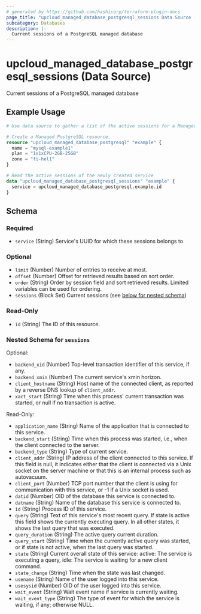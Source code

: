 ```yaml
---
# generated by https://github.com/hashicorp/terraform-plugin-docs
page_title: "upcloud_managed_database_postgresql_sessions Data Source - terraform-provider-upcloud"
subcategory: Databases
description: |-
  Current sessions of a PostgreSQL managed database
---
```


# upcloud_managed_database_postgresql_sessions (Data Source)

Current sessions of a PostgreSQL managed database

## Example Usage

```terraform
# Use data source to gather a list of the active sessions for a Managed PostgreSQL Database

# Create a Managed PostgreSQL resource
resource "upcloud_managed_database_postgresql" "example" {
  name = "mysql-example1"
  plan = "1x1xCPU-2GB-25GB"
  zone = "fi-hel1"
}

# Read the active sessions of the newly created service
data "upcloud_managed_database_postgresql_sessions" "example" {
  service = upcloud_managed_database_postgresql.example.id
}
```

<!-- schema generated by tfplugindocs -->
## Schema

### Required

- `service` (String) Service's UUID for which these sessions belongs to

### Optional

- `limit` (Number) Number of entries to receive at most.
- `offset` (Number) Offset for retrieved results based on sort order.
- `order` (String) Order by session field and sort retrieved results. Limited variables can be used for ordering.
- `sessions` (Block Set) Current sessions (see [below for nested schema](#nestedblock--sessions))

### Read-Only

- `id` (String) The ID of this resource.

<a id="nestedblock--sessions"></a>
### Nested Schema for `sessions`

Optional:

- `backend_xid` (Number) Top-level transaction identifier of this service, if any.
- `backend_xmin` (Number) The current service's xmin horizon.
- `client_hostname` (String) Host name of the connected client, as reported by a reverse DNS lookup of `client_addr`.
- `xact_start` (String) Time when this process' current transaction was started, or null if no transaction is active.

Read-Only:

- `application_name` (String) Name of the application that is connected to this service.
- `backend_start` (String) Time when this process was started, i.e., when the client connected to the server.
- `backend_type` (String) Type of current service.
- `client_addr` (String) IP address of the client connected to this service. If this field is null, it indicates either that the client is connected via a Unix socket on the server machine or that this is an internal process such as autovacuum.
- `client_port` (Number) TCP port number that the client is using for communication with this service, or -1 if a Unix socket is used.
- `datid` (Number) OID of the database this service is connected to.
- `datname` (String) Name of the database this service is connected to.
- `id` (String) Process ID of this service.
- `query` (String) Text of this service's most recent query. If state is active this field shows the currently executing query. In all other states, it shows the last query that was executed.
- `query_duration` (String) The active query current duration.
- `query_start` (String) Time when the currently active query was started, or if state is not active, when the last query was started.
- `state` (String) Current overall state of this service: active: The service is executing a query, idle: The service is waiting for a new client command.
- `state_change` (String) Time when the state was last changed.
- `usename` (String) Name of the user logged into this service.
- `usesysid` (Number) OID of the user logged into this service.
- `wait_event` (String) Wait event name if service is currently waiting.
- `wait_event_type` (String) The type of event for which the service is waiting, if any; otherwise NULL.


